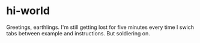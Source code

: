 hi-world
========
Greetings, earthlings.  I'm still getting lost for five minutes every time I swich tabs between example and instructions.  But soldiering on.
